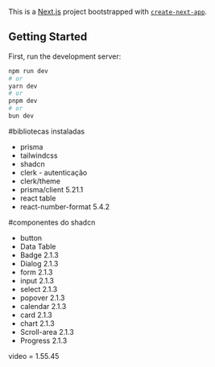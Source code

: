 This is a [Next.js](https://nextjs.org) project bootstrapped with [`create-next-app`](https://nextjs.org/docs/app/api-reference/cli/create-next-app).

## Getting Started

First, run the development server:

```bash
npm run dev
# or
yarn dev
# or
pnpm dev
# or
bun dev
```

#bibliotecas instaladas
- prisma
- tailwindcss
- shadcn
- clerk - autenticação
- clerk/theme
- prisma/client 5.21.1
- react table
- react-number-format 5.4.2





#componentes do shadcn
- button
- Data Table
- Badge 2.1.3
- Dialog 2.1.3
- form 2.1.3
- input 2.1.3
- select 2.1.3
- popover 2.1.3
- calendar 2.1.3
- card 2.1.3
- chart 2.1.3
- Scroll-area 2.1.3
- Progress 2.1.3




video = 1.55.45